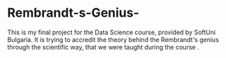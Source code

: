 # Rembrandt-s-Genius-
This is my final project for the Data Science course, provided by SoftUni Bulgaria. It is trying to accredit the theory behind the Rembrandt's genius through the scientific way, that we were taught during the course .
